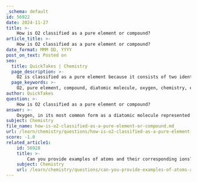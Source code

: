 ```yaml
---
_schema: default
id: 56922
date: 2024-11-27
title: >-
    How is O2 classified as a pure element or compound?
article_title: >-
    How is O2 classified as a pure element or compound?
date_format: MMM DD, YYYY
post_on_text: Posted on
seo:
  title: QuickTakes | Chemistry
  page_description: >-
    O2 is classified as a pure element because it consists of two identical oxygen atoms, meeting the criteria for a pure substance in chemistry.
  page_keywords: >-
    O2, pure element, compound, diatomic molecule, oxygen, chemistry, elements, homogeneous, pure substance, hydrogen, nitrogen, noble gases, water
author: QuickTakes
question: >-
    How is O2 classified as a pure element or compound?
answer: >-
    Oxygen, in its most common form as a diatomic molecule represented as O2, is classified as a pure element. This classification is based on the definition of elements and compounds in chemistry. An element is a pure substance made up of only one type of atom, while a compound consists of two or more different elements that are chemically combined in fixed proportions.\n\nSince O2 consists of two identical oxygen atoms, it meets the criteria for being a pure element. It is not a mixture, and because it is homogeneous (having the same composition throughout), it is classified as a pure substance. Other examples of pure elements include hydrogen (H2), nitrogen (N2), and noble gases like helium (He).\n\nIn contrast, compounds are formed when different elements combine chemically. For example, water (H2O) is a compound made of hydrogen and oxygen in a specific ratio. Therefore, O2 is not a compound but rather a pure element, specifically a diatomic molecule of oxygen.
subject: Chemistry
file_name: how-is-o2-classified-as-a-pure-element-or-compound.md
url: /learn/chemistry/questions/how-is-o2-classified-as-a-pure-element-or-compound
score: -1.0
related_article1:
    id: 56928
    title: >-
        Can you provide examples of atoms and their corresponding ions?
    subject: Chemistry
    url: /learn/chemistry/questions/can-you-provide-examples-of-atoms-and-their-corresponding-ions
---
```


&nbsp;
